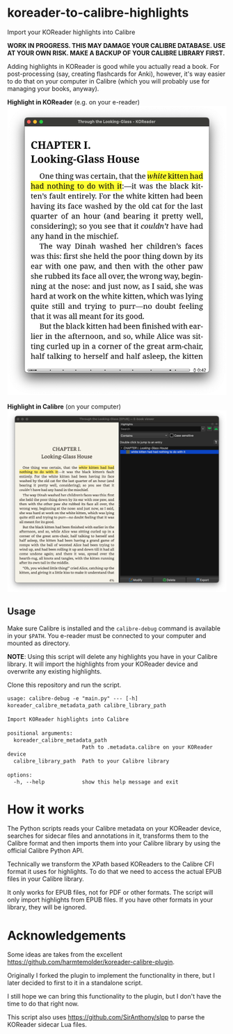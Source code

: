 # koreader-to-calibre-highlights

Import your KOReader highlights into Calibre

**WORK IN PROGRESS. THIS MAY DAMAGE YOUR CALIBRE DATABASE. USE AT YOUR OWN RISK. MAKE A BACKUP OF YOUR CALIBRE LIBRARY FIRST.**

Adding highlights in KOReader is good while you actually read a book.
For post-processing (say, creating flashcards for Anki), however, it's way easier to do that on your computer in Calibre (which you will probably use for managing your books, anyway).

**Highlight in KOReader** (e.g. on your e-reader)
![KOReader](./docs/koreader-highlight.png)

**Highlight in Calibre** (on your computer)
![Calibre](./docs/calibre-highlight.png)

## Usage

Make sure Calibre is installed and the `calibre-debug` command is available in your `$PATH`. You e-reader must be connected to your computer and mounted as directory.

**NOTE**: Using this script will delete any highlights you have in your Calibre library. It will import the highlights from your KOReader device and overwrite any existing highlights.

Clone this repository and run the script.

```
usage: calibre-debug -e "main.py" --- [-h] koreader_calibre_metadata_path calibre_library_path

Import KOReader highlights into Calibre

positional arguments:
  koreader_calibre_metadata_path
                        Path to .metadata.calibre on your KOReader device
  calibre_library_path  Path to your Calibre library

options:
  -h, --help            show this help message and exit
```

# How it works

The Python scripts reads your Calibre metadata on your KOReader device, searches for sidecar files and annotations in it, transforms them to the Calibre format and then imports them into your Calibre library by using the official Calibre Python API.

Technically we transform the XPath based KOReaders to the Calibre CFI format it uses for highlights. To do that we need to access the actual EPUB files in your Calibre library.

It only works for EPUB files, not for PDF or other formats. The script will only import highlights from EPUB files. If you have other formats in your library, they will be ignored.

# Acknowledgements

Some ideas are takes from the excellent https://github.com/harmtemolder/koreader-calibre-plugin.

Originally I forked the plugin to implement the functionality in there, but I later decided to first to it in a standalone script.

I still hope we can bring this functionality to the plugin, but I don't have the time to do that right now.

This script also uses https://github.com/SirAnthony/slpp to parse the KOReader sidecar Lua files.
